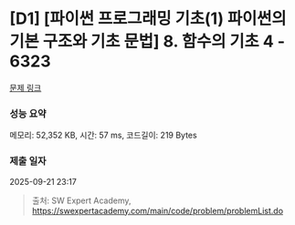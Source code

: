 # [D1] [파이썬 프로그래밍 기초(1) 파이썬의 기본 구조와 기초 문법] 8. 함수의 기초 4 - 6323 

[문제 링크](https://swexpertacademy.com/main/code/problem/problemDetail.do?contestProbId=AWcWIgR65boDFAU4) 

### 성능 요약

메모리: 52,352 KB, 시간: 57 ms, 코드길이: 219 Bytes

### 제출 일자

2025-09-21 23:17



> 출처: SW Expert Academy, https://swexpertacademy.com/main/code/problem/problemList.do